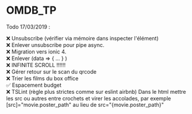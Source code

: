# OMDB_TP
Todo 17/03/2019 :

❌ Unsubscribe (vérifier via mémoire dans inspecter l'élément)
<br />
❌ Enlever unsubscribe pour pipe async.
<br />
❌ Migration vers ionic 4.
<br />
❌ Enlever (data => { ... } ) 
<br />
❌ INFINITE SCROLL !!!!!!
<br />
❌ Gérer retour sur le scan du qrcode
<br />
❌ Trier les films du box office
<br />
✅ Espacement budget
<br />
❌ TSLint (règle plus strictes comme sur eslint airbnb) Dans le html mettre les src ou autres entre crochets et virer les accolades, par exemple [src]="movie.poster_path" au lieu de src="{movie.poster_path}"
